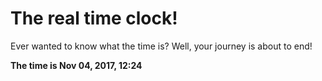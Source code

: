 # The real time clock!

Ever wanted to know what the time is? Well, your journey is about to end!

**The time is Nov 04, 2017, 12:24**